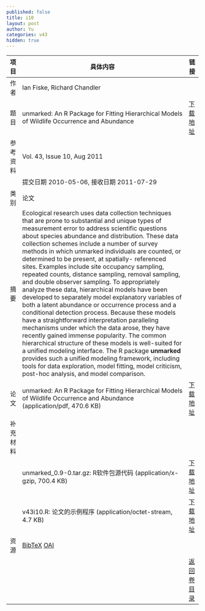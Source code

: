 ```yaml
---
published: false
title: i10
layout: post
author: Yu
categories: v43
hidden: true
---
```


| 项目 | 具体内容 | 链接 |
|---:|---|---|
| 作者 | Ian Fiske, Richard Chandler| |
| 题目 |unmarked: An R Package for Fitting Hierarchical Models of Wildlife Occurrence and Abundance | [下载地址](http://www.jstatsoft.org/v43/i10/paper) |
| 参考资料 |Vol. 43, Issue 10, Aug 2011 | |
| | 提交日期 2010-05-06, 接收日期 2011-07-29| | 
| 类别 | 论文| |
| 摘要 | Ecological research uses data collection techniques that are prone to substantial and unique types of measurement error to address scientific questions about species abundance and distribution. These data collection schemes include a number of survey methods in which unmarked individuals are counted, or determined to be present, at spatially- referenced sites. Examples include site occupancy sampling, repeated counts, distance sampling, removal sampling, and double observer sampling. To appropriately analyze these data, hierarchical models have been developed to separately model explanatory variables of both a latent abundance or occurrence process and a conditional detection process. Because these models have a straightforward interpretation paralleling mechanisms under which the data arose, they have recently gained immense popularity. The common hierarchical structure of these models is well-suited for a unified modeling interface. The R package <b>unmarked</b> provides such a unified modeling framework, including tools for data exploration, model fitting, model criticism, post-hoc analysis, and model comparison.| |
| 论文 | unmarked: An R Package for Fitting Hierarchical Models of Wildlife Occurrence and Abundance  (application/pdf, 470.6 KB)| [下载地址](http://www.jstatsoft.org/v43/i10/paper) |
| 补充材料 | | |
| |unmarked_0.9-0.tar.gz: R软件包源代码  (application/x-gzip, 700.4 KB)|  [下载地址](http://www.jstatsoft.org/v43/i10/supp/1) |
| |v43i10.R: 论文的示例程序  (application/octet-stream, 4.7 KB)|  [下载地址](http://www.jstatsoft.org/v43/i10/supp/2) |
| 资源 | [BibTeX](http://www.jstatsoft.org/v43/i10/bibtex) [OAI](http://www.jstatsoft.org/oai?verb=GetRecord&identifier=oai.jstatsoft/v43/i10&prefix=oai_dc)| |
| |  | [返回卷目录]({{site.baseurl}}/volume/v43.html) |